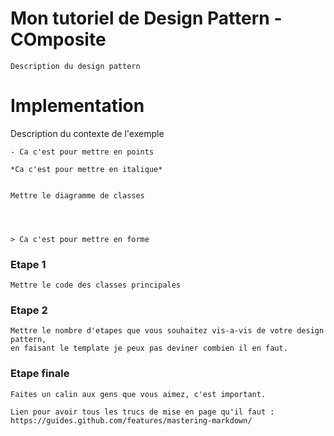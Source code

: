 # Mon tutoriel de Design Pattern - COmposite


    Description du design pattern

# Implementation

Description du contexte de l'exemple


    - Ca c'est pour mettre en points

    *Ca c'est pour mettre en italique*


    Mettre le diagramme de classes




    > Ca c'est pour mettre en forme

### Etape 1

    Mettre le code des classes principales

### Etape 2


    Mettre le nombre d'etapes que vous souhaitez vis-a-vis de votre design pattern, 
    en faisant le template je peux pas deviner combien il en faut.


### Etape finale

    Faites un calin aux gens que vous aimez, c'est important.

    Lien pour avoir tous les trucs de mise en page qu'il faut : https://guides.github.com/features/mastering-markdown/
